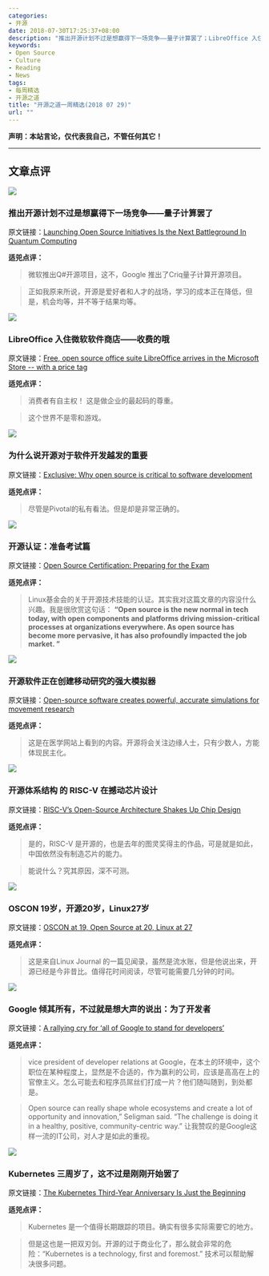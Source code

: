 ```yaml
---
categories:
- 开源
date: 2018-07-30T17:25:37+08:00
description: "推出开源计划不过是想赢得下一场竞争——量子计算罢了；LibreOffice 入住微软软件商店——收费的哦；为什么说开源对于软件开发越发的重要；开源认证：准备考试篇；开源软件正在创建移动研究的强大模拟器；开源体系结构 的 RISC-V 在撼动芯片设计；OSCON 19岁，开源20岁，Linux27岁；Google 倾其所有，不过就是想大声的说出：为了开发者；Kubernetes 三周岁了，这不过是刚刚开始罢了"
keywords:
- Open Source
- Culture
- Reading
- News
tags:
- 每周精选
- 开源之道
title: "开源之道一周精选(2018 07 29)"
url: ""
---
```

**声明：本站言论，仅代表我自己，不管任何其它！**

---

## 文章点评

![](https://i1.wp.com/analyticsindiamag.com/wp-content/uploads/2018/07/800px-Crystal_mind.jpg?w=800&ssl=1)

### 推出开源计划不过是想赢得下一场竞争——量子计算罢了

原文链接：[Launching Open Source Initiatives Is the Next Battleground In Quantum Computing](https://analyticsindiamag.com/launching-open-source-initiatives-is-the-next-battleground-in-quantum-computing/)

**适兕点评：**

> 微软推出Q#开源项目，这不，Google 推出了Criq量子计算开源项目。

> 正如我原来所说，开源是爱好者和人才的战场，学习的成本正在降低，但是，机会均等，并不等于结果均等。

![](https://betanews.com/wp-content/uploads/2018/07/libreoffice-microsoft-store.jpg)

### LibreOffice 入住微软软件商店——收费的哦

原文链接：[Free, open source office suite LibreOffice arrives in the Microsoft Store -- with a price tag](https://betanews.com/2018/07/23/libreoffice-microsoft-store/)

**适兕点评：**

> 消费者有自主权！ 这是做企业的最起码的尊重。

> 这个世界不是零和游戏。

![](https://itbrief.com.au/media/cache/49/11/4911aef5a11722a9ca8176918186bd9f.jpg)

### 为什么说开源对于软件开发越发的重要

原文链接：[Exclusive: Why open source is critical to software development](https://itbrief.com.au/story/exclusive-why-open-source-critical-software-development/)

**适兕点评：**

> 尽管是Pivotal的私有看法。但是却是非常正确的。

![](https://www.linux.com/sites/lcom/files/styles/rendered_file/public/coaching-coders-coding-7374.jpg?itok=Ct1evQ8t)

### 开源认证：准备考试篇

原文链接：[Open Source Certification: Preparing for the Exam](https://www.linux.com/blog/sysadmin-cert/2018/7/open-source-certification-preparing-exam)

**适兕点评：**

> Linux基金会的关于开源技术技能的认证。其实我对这篇文章的内容没什么兴趣。我是很欣赏这句话： **“Open source is the new normal in tech today, with open components and platforms driving mission-critical processes at organizations everywhere. As open source has become more pervasive, it has also profoundly impacted the job market. ”**

![](https://www.news-medical.net/image.axd?picture=2018%2f7%2fsimulation.jpg)

### 开源软件正在创建移动研究的强大模拟器

原文链接：[Open-source software creates powerful, accurate simulations for movement research](https://www.news-medical.net/news/20180727/Open-source-software-creates-powerful-accurate-simulations-for-movement-research.aspx)

**适兕点评：**

> 这是在医学网站上看到的内容。开源将会关注边缘人士，只有少数人，方能体现民主化。

![](https://spectrum.ieee.org/image/MzA5NDU1Mg.jpeg)

### 开源体系结构 的 RISC-V 在撼动芯片设计

原文链接：[RISC-V’s Open-Source Architecture Shakes Up Chip Design](https://spectrum.ieee.org/semiconductors/devices/riscvs-opensource-architecture-shakes-up-chip-design)

**适兕点评：**

> 是的，RISC-V 是开源的，也是去年的图灵奖得主的作品，可是就是如此，中国依然没有制造芯片的能力。

> 能说什么？究其原因，深不可测。

![](https://www.linuxjournal.com/sites/default/files/styles/1700x1000/public/nodeimage/story/visiontek.png?itok=FppY3zQn)

### OSCON 19岁，开源20岁，Linux27岁

原文链接：[OSCON at 19, Open Source at 20, Linux at 27](https://www.linuxjournal.com/content/oscon-19-open-source-20-linux-27)

**适兕点评：**

> 这是来自Linux Journal 的一篇见闻录，虽然是流水账，但是他说出来，开源已经是今非昔比。值得花时间阅读，尽管可能需要几分钟的时间。

![](https://d15shllkswkct0.cloudfront.net/wp-content/blogs.dir/1/files/2018/07/IMG_8627.jpg)

### Google 倾其所有，不过就是想大声的说出：为了开发者

原文链接：[A rallying cry for ‘all of Google to stand for developers’](https://siliconangle.com/blog/2018/07/26/google-expands-developer-cloud-innovation-open-source-googlenext18/)

**适兕点评：**

> vice president of developer relations at Google，在本土的环境中，这个职位在某种程度上，显然是不合适的，作为赢利的公司，应该是高高在上的官僚主义。怎么可能去和程序员屌丝们打成一片？他们随叫随到，到处都是。

> Open source can really shape whole ecosystems and create a lot of opportunity and innovation,” Seligman said. “The challenge is doing it in a healthy, positive, community-centric way.” 让我赞叹的是Google这样一流的IT公司，对人才是如此的重视。

![](https://storage.googleapis.com/cdn.thenewstack.io/media/2018/07/7e21570c-alcohol-1239339_1280-1024x682.jpg)

### Kubernetes 三周岁了，这不过是刚刚开始罢了

原文链接：[The Kubernetes Third-Year Anniversary Is Just the Beginning](https://thenewstack.io/the-kubernetes-third-year-anniversary-is-just-the-beginning/)

**适兕点评：**

> Kubernetes 是一个值得长期跟踪的项目。确实有很多实际需要它的地方。

> 但是这也是一把双刃剑。开源的过于商业化了，那么就会非常的危险：“Kubernetes is a technology, first and foremost.” 技术可以帮助解决很多问题。
